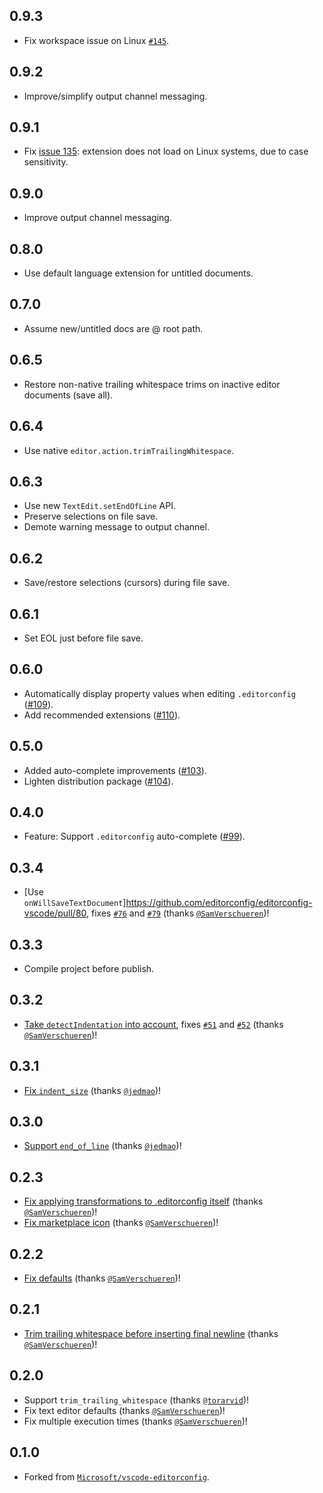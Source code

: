 ## 0.9.3
- Fix workspace issue on Linux [`#145`](https://github.com/editorconfig/editorconfig-vscode/issues/145).

## 0.9.2
- Improve/simplify output channel messaging.

## 0.9.1
- Fix [issue 135](https://github.com/editorconfig/editorconfig-vscode/issues/135): extension does not load on Linux systems, due to case sensitivity.

## 0.9.0
- Improve output channel messaging.

## 0.8.0
- Use default language extension for untitled documents.

## 0.7.0
- Assume new/untitled docs are @ root path.

## 0.6.5
- Restore non-native trailing whitespace trims on inactive editor documents (save all).

## 0.6.4
- Use native `editor.action.trimTrailingWhitespace`.

## 0.6.3
- Use new `TextEdit.setEndOfLine` API.
- Preserve selections on file save.
- Demote warning message to output channel.

## 0.6.2
- Save/restore selections (cursors) during file save.

## 0.6.1
- Set EOL just before file save.

## 0.6.0
- Automatically display property values when editing `.editorconfig` ([#109](https://github.com/editorconfig/editorconfig-vscode/pull/109)).
- Add recommended extensions ([#110](https://github.com/editorconfig/editorconfig-vscode/pull/110)).

## 0.5.0
- Added auto-complete improvements ([#103](https://github.com/editorconfig/editorconfig-vscode/pull/103)).
- Lighten distribution package ([#104](https://github.com/editorconfig/editorconfig-vscode/pull/104)).

## 0.4.0
- Feature: Support `.editorconfig` auto-complete ([#99](https://github.com/editorconfig/editorconfig-vscode/pull/99)).

## 0.3.4
- [Use `onWillSaveTextDocument`]https://github.com/editorconfig/editorconfig-vscode/pull/80, fixes [`#76`](https://github.com/editorconfig/editorconfig-vscode/issues/76) and [`#79`](https://github.com/editorconfig/editorconfig-vscode/issues/79) (thanks [`@SamVerschueren`](https://github.com/SamVerschueren))!

## 0.3.3
- Compile project before publish.

## 0.3.2
- [Take `detectIndentation` into account](https://github.com/editorconfig/editorconfig-vscode/pull/70), fixes [`#51`](https://github.com/editorconfig/editorconfig-vscode/issues/51) and [`#52`](https://github.com/editorconfig/editorconfig-vscode/issues/52) (thanks [`@SamVerschueren`](https://github.com/SamVerschueren))!

## 0.3.1
- [Fix `indent_size`](https://github.com/editorconfig/editorconfig-vscode/issues/60) (thanks [`@jedmao`](https://github.com/jedmao))!

## 0.3.0
- [Support `end_of_line`](https://github.com/editorconfig/editorconfig-vscode/issues/26) (thanks [`@jedmao`](https://github.com/jedmao))!

## 0.2.3
- [Fix applying transformations to .editorconfig itself](https://github.com/editorconfig/editorconfig-vscode/issues/9) (thanks [`@SamVerschueren`](https://github.com/SamVerschueren))!
- [Fix marketplace icon](https://github.com/editorconfig/editorconfig-vscode/commits/master) (thanks [`@SamVerschueren`](https://github.com/SamVerschueren))!

## 0.2.2
- [Fix defaults](https://github.com/editorconfig/editorconfig-vscode/issues/3) (thanks [`@SamVerschueren`](https://github.com/SamVerschueren))!

## 0.2.1
- [Trim trailing whitespace before inserting final newline](https://github.com/editorconfig/editorconfig-vscode/issues/2) (thanks [`@SamVerschueren`](https://github.com/SamVerschueren))!

## 0.2.0
- Support `trim_trailing_whitespace` (thanks [`@torarvid`](https://github.com/torarvid))!
- Fix text editor defaults (thanks [`@SamVerschueren`](https://github.com/SamVerschueren))!
- Fix multiple execution times (thanks [`@SamVerschueren`](https://github.com/SamVerschueren))!

## 0.1.0
- Forked from [`Microsoft/vscode-editorconfig`](https://github.com/Microsoft/vscode-editorconfig).
